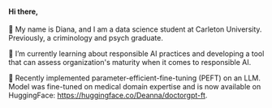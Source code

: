 #### Hi there, 
👋 My name is Diana, and I am a data science student at Carleton University. Previously, a criminology and psych graduate.  

📘 I’m currently learning about responsible AI practices and developing a tool that can assess organization's maturity when it comes to responsible AI.    

🩻 Recently implemented parameter-efficient-fine-tuning (PEFT) on an LLM. Model was fine-tuned on medical domain expertise and is now available on HuggingFace: https://huggingface.co/Deanna/doctorgpt-ft.  
